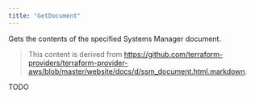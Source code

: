 ```yaml
---
title: "GetDocument"
---
```


<!-- WARNING: this file was generated by the Pulumi Terraform Bridge (tfgen) Tool. -->
<!-- Do not edit by hand unless you're certain you know what you are doing! -->

<style>
  table td p { margin-top: 0; margin-bottom: 0; }
</style>

Gets the contents of the specified Systems Manager document.

> This content is derived from https://github.com/terraform-providers/terraform-provider-aws/blob/master/website/docs/d/ssm_document.html.markdown.


TODO

